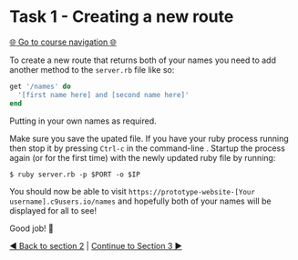 Task 1 - Creating a new route
=============================

[:globe_with_meridians: Go to course navigation :globe_with_meridians:](../navigation.md)


To create a new route that returns both of your names you need to add another method to the `server.rb` file like so:

```ruby
get '/names' do
  '[first name here] and [second name here]'
end
```

Putting in your own names as required.

Make sure you save the upated file. If you have your ruby process running then stop it by pressing `Ctrl-c` in the command-line . Startup the process again (or for the first time) with the newly updated ruby file by running:

```
$ ruby server.rb -p $PORT -o $IP
```

You should now be able to visit `https://prototype-website-[Your username].c9users.io/names` and hopefully both of your names will be displayed for all to see!

Good job! :twisted_rightwards_arrows:

[:arrow_backward: Back to section 2](../courseSections/section2.md) | [Continue to Section 3 :arrow_forward:](../courseSections/section3.md)
